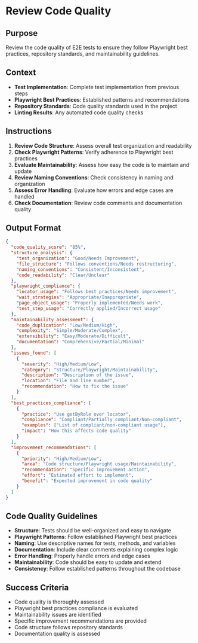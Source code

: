 # Review Code Quality

## Purpose
Review the code quality of E2E tests to ensure they follow Playwright best practices, repository standards, and maintainability guidelines.

## Context
- **Test Implementation**: Complete test implementation from previous steps
- **Playwright Best Practices**: Established patterns and recommendations
- **Repository Standards**: Code quality standards used in the project
- **Linting Results**: Any automated code quality checks

## Instructions
1. **Review Code Structure**: Assess overall test organization and readability
2. **Check Playwright Patterns**: Verify adherence to Playwright best practices
3. **Evaluate Maintainability**: Assess how easy the code is to maintain and update
4. **Review Naming Conventions**: Check consistency in naming and organization
5. **Assess Error Handling**: Evaluate how errors and edge cases are handled
6. **Check Documentation**: Review code comments and documentation quality

## Output Format
```json
{
  "code_quality_score": "85%",
  "structure_analysis": {
    "test_organization": "Good/Needs Improvement",
    "file_structure": "Follows conventions/Needs restructuring",
    "naming_conventions": "Consistent/Inconsistent",
    "code_readability": "Clear/Unclear"
  },
  "playwright_compliance": {
    "locator_usage": "Follows best practices/Needs improvement",
    "wait_strategies": "Appropriate/Inappropriate",
    "page_object_usage": "Properly implemented/Needs work",
    "test_step_usage": "Correctly applied/Incorrect usage"
  },
  "maintainability_assessment": {
    "code_duplication": "Low/Medium/High",
    "complexity": "Simple/Moderate/Complex",
    "extensibility": "Easy/Moderate/Difficult",
    "documentation": "Comprehensive/Partial/Minimal"
  },
  "issues_found": [
    {
      "severity": "High/Medium/Low",
      "category": "Structure/Playwright/Maintainability",
      "description": "Description of the issue",
      "location": "File and line number",
      "recommendation": "How to fix the issue"
    }
  ],
  "best_practices_compliance": [
    {
      "practice": "Use getByRole over locator",
      "compliance": "Compliant/Partially compliant/Non-compliant",
      "examples": ["List of compliant/non-compliant usage"],
      "impact": "How this affects code quality"
    }
  ],
  "improvement_recommendations": [
    {
      "priority": "High/Medium/Low",
      "area": "Code structure/Playwright usage/Maintainability",
      "recommendation": "Specific improvement action",
      "effort": "Estimated effort to implement",
      "benefit": "Expected improvement in code quality"
    }
  ]
}
```

## Code Quality Guidelines
- **Structure**: Tests should be well-organized and easy to navigate
- **Playwright Patterns**: Follow established Playwright best practices
- **Naming**: Use descriptive names for tests, methods, and variables
- **Documentation**: Include clear comments explaining complex logic
- **Error Handling**: Properly handle errors and edge cases
- **Maintainability**: Code should be easy to update and extend
- **Consistency**: Follow established patterns throughout the codebase

## Success Criteria
- Code quality is thoroughly assessed
- Playwright best practices compliance is evaluated
- Maintainability issues are identified
- Specific improvement recommendations are provided
- Code structure follows repository standards
- Documentation quality is assessed
